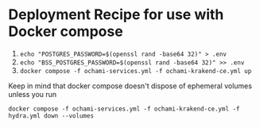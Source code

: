 # Deployment Recipe for use with Docker compose


1. `echo "POSTGRES_PASSWORD=$(openssl rand -base64 32)" > .env`
1. `echo "BSS_POSTGRES_PASSWORD=$(openssl rand -base64 32)" >> .env`
1. `docker compose -f ochami-services.yml -f ochami-krakend-ce.yml up`

Keep in mind that docker compose doesn't dispose of ephemeral volumes unless you run

`docker compose -f ochami-services.yml -f ochami-krakend-ce.yml -f hydra.yml down --volumes`
